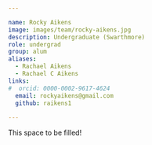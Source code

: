 ```yaml
---

name: Rocky Aikens
image: images/team/rocky-aikens.jpg
description: Undergraduate (Swarthmore)
role: undergrad
group: alum
aliases:
  - Rachael Aikens
  - Rachael C Aikens
links:
#  orcid: 0000-0002-9617-4624
  email: rockyaikens@gmail.com
  github: raikens1
 
---
```


This space to be filled!
